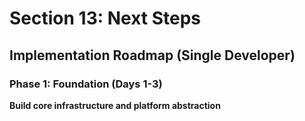 # Section 13: Next Steps

## Implementation Roadmap (Single Developer)

### Phase 1: Foundation (Days 1-3)
**Build core infrastructure and platform abstraction**
```bash